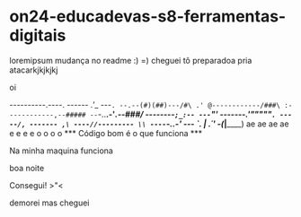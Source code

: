 # on24-educadevas-s8-ferramentas-digitais

loremipsum 
mudança no readme
:)
=)
cheguei
tô preparadoa pria atacarkjkjkjkj

oi 


----------.----.
------ _.'__ ---`.
--.--(#)(##)---/#\
.' @------------/###\
:------------,--#####
--`-..__.-'_.--\###/
--------`;_:-- ---`"'
-------.'"""""`.
-----/, ------- ,\
----//--------- \\
----`-.______.-'
--- ___`. | .´'__
-(______|______)
ae ae ae ae e e e e o o o o 
*** Código bom é o que funciona ***

Na minha maquina funciona 

boa noite

Consegui! >"<


demorei mas cheguei